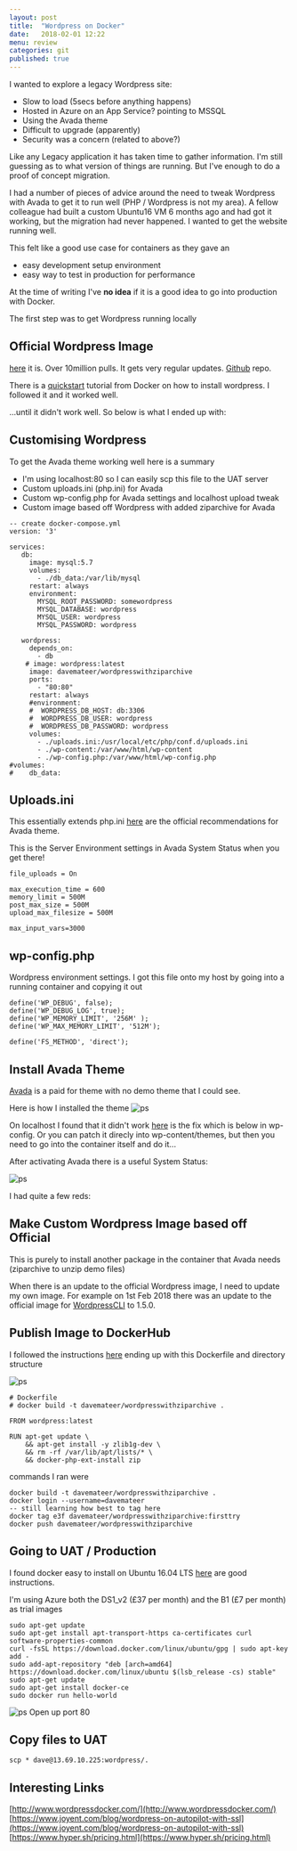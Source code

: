 ```yaml
---
layout: post
title:  "Wordpress on Docker"
date:   2018-02-01 12:22
menu: review
categories: git
published: true 
---
```

I wanted to explore a legacy Wordpress site:

- Slow to load (5secs before anything happens)
- Hosted in Azure on an App Service? pointing to MSSQL
- Using the Avada theme
- Difficult to upgrade (apparently)
- Security was a concern (related to above?)

Like any Legacy application it has taken time to gather information. I'm still guessing as to what version of things are running. But I've enough to do a proof of concept migration.

I had a number of pieces of advice around the need to tweak Wordpress with Avada to get it to run well (PHP / Wordpress is not my area). A fellow colleague had built a custom Ubuntu16 VM 6 months ago and had got it working, but the migration had never happened. I wanted to get the website running well.

This felt like a good use case for containers as they gave an

- easy development setup environment
- easy way to test in production for performance

At the time of writing I've **no idea** if it is a good idea to go into production with Docker.

The first step was to get Wordpress running locally

## Official Wordpress Image
[here](https://hub.docker.com/_/wordpress/) it is. Over 10million pulls. It gets very regular updates. [Github](https://github.com/docker-library/wordpress) repo. 

There is a [quickstart](https://docs.docker.com/compose/wordpress/) tutorial from Docker on how to install wordpress.
I followed it and it worked well.

...until it didn't work well. So below is what I ended up with:

## Customising Wordpress
To get the Avada theme working well here is a summary 

- I'm using localhost:80 so I can easily scp this file to the UAT server
- Custom uploads.ini (php.ini) for Avada
- Custom wp-config.php for Avada settings and localhost upload tweak
- Custom image based off Wordpress with added ziparchive for Avada

```
-- create docker-compose.yml
version: '3'

services:
   db:
     image: mysql:5.7
     volumes:
       - ./db_data:/var/lib/mysql
     restart: always
     environment:
       MYSQL_ROOT_PASSWORD: somewordpress
       MYSQL_DATABASE: wordpress
       MYSQL_USER: wordpress
       MYSQL_PASSWORD: wordpress

   wordpress:
     depends_on:
       - db
    # image: wordpress:latest
     image: davemateer/wordpresswithziparchive
     ports:
       - "80:80"
     restart: always
     #environment:
     #  WORDPRESS_DB_HOST: db:3306
     #  WORDPRESS_DB_USER: wordpress
     #  WORDPRESS_DB_PASSWORD: wordpress
     volumes: 
       - ./uploads.ini:/usr/local/etc/php/conf.d/uploads.ini 
       - ./wp-content:/var/www/html/wp-content
       - ./wp-config.php:/var/www/html/wp-config.php
#volumes:
#    db_data:
```

## Uploads.ini
This essentially extends php.ini
[here](https://theme-fusion.com/avada-doc/getting-started/requirements-for-avada/) are the official recommendations for Avada theme.

This is the Server Environment settings in Avada System Status when you get there!

```
file_uploads = On

max_execution_time = 600
memory_limit = 500M
post_max_size = 500M
upload_max_filesize = 500M

max_input_vars=3000
```

## wp-config.php
Wordpress environment settings. I got this file onto my host by going into a running container and copying it out

```
define('WP_DEBUG', false);
define('WP_DEBUG_LOG', true);
define('WP_MEMORY_LIMIT', '256M' );
define('WP_MAX_MEMORY_LIMIT', '512M');

define('FS_METHOD', 'direct');
```
## Install Avada Theme
[Avada](https://themeforest.net/item/avada-responsive-multipurpose-theme/2833226?ref=ThemeFusion) is a paid for theme with no demo theme that I could see.

Here is how I installed the theme
![ps](/assets/2018-02-01/theme.png)

On localhost I found that it didn't work [here](https://www.barrykooij.com/unable-to-install-plugins-on-localhost/) is the fix which is below in wp-config. Or you can patch it direcly into wp-content/themes, but then you need to go into the container itself and do it...

After activating Avada there is a useful System Status:

![ps](/assets/2018-02-01/status.png)

I had quite a few reds:

## Make Custom Wordpress Image based off Official
This is purely to install another package in the container that Avada needs (ziparchive to unzip demo files)

When there is an update to the official Wordpress image, I need to update my own image. For example on 1st Feb 2018 there was an update to the official image for [WordpressCLI](http://wp-cli.org/) to 1.5.0.

## Publish Image to DockerHub
I followed the instructions [here](https://ropenscilabs.github.io/r-docker-tutorial/04-Dockerhub.html)
ending up with this Dockerfile and directory structure

![ps](/assets/2018-02-01/dockerfile.png)

```
# Dockerfile
# docker build -t davemateer/wordpresswithziparchive .

FROM wordpress:latest

RUN apt-get update \
    && apt-get install -y zlib1g-dev \
    && rm -rf /var/lib/apt/lists/* \
    && docker-php-ext-install zip 
``` 
commands I ran were

```
docker build -t davemateer/wordpresswithziparchive .
docker login --username=davemateer 
-- still learning how best to tag here
docker tag e3f davemateer/wordpresswithziparchive:firsttry
docker push davemateer/wordpresswithziparchive
```
## Going to UAT / Production
I found docker easy to install on Ubuntu 16.04 LTS [here](https://www.digitalocean.com/community/tutorials/how-to-install-docker-compose-on-ubuntu-16-04) are good instructions.

I'm using Azure both the DS1_v2 (£37 per month) and the B1 (£7 per month) as trial images

```
sudo apt-get update
sudo apt-get install apt-transport-https ca-certificates curl software-properties-common
curl -fsSL https://download.docker.com/linux/ubuntu/gpg | sudo apt-key add -
sudo add-apt-repository "deb [arch=amd64] https://download.docker.com/linux/ubuntu $(lsb_release -cs) stable"
sudo apt-get update
sudo apt-get install docker-ce
sudo docker run hello-world
```

![ps](/assets/2018-02-01/fire.png)
Open up port 80

## Copy files to UAT
```
scp * dave@13.69.10.225:wordpress/.
```

## Interesting Links
[http://www.wordpressdocker.com/](http://www.wordpressdocker.com/)
[https://www.joyent.com/blog/wordpress-on-autopilot-with-ssl](https://www.joyent.com/blog/wordpress-on-autopilot-with-ssl)
[https://www.hyper.sh/pricing.html](https://www.hyper.sh/pricing.html)




